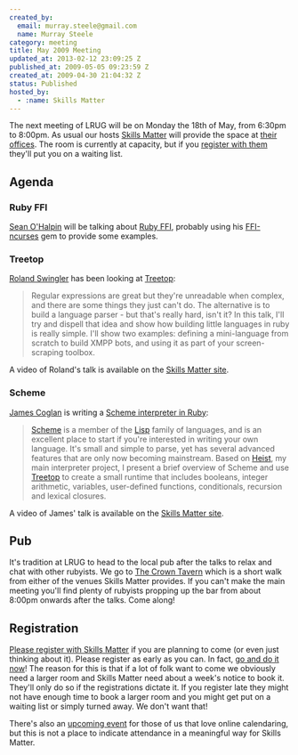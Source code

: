 ```yaml
--- 
created_by: 
  email: murray.steele@gmail.com
  name: Murray Steele
category: meeting
title: May 2009 Meeting
updated_at: 2013-02-12 23:09:25 Z
published_at: 2009-05-05 09:23:59 Z
created_at: 2009-04-30 21:04:32 Z
status: Published
hosted_by:
  - :name: Skills Matter
---
```


The next meeting of LRUG will be on Monday the 18th of May, from 6:30pm to 8:00pm.  As usual our hosts [Skills Matter](http://skillsmatter.com/) will provide the space at [their offices](http://skillsmatter.com/location-details/home/375/1).  The room is currently at capacity, but if you <a href="#may09registration">register with them</a> they'll put you on a waiting list.

Agenda
------

### Ruby FFI

[Sean O'Halpin](http://seanohalpin.github.com/) will be talking about [Ruby FFI](http://kenai.com/projects/ruby-ffi), probably using his [FFI-ncurses](http://github.com/seanohalpin/ffi-ncurses/) gem to provide some examples.

### Treetop

[Roland Swingler](http://knaveofdiamonds.tumblr.com/) has been looking at [Treetop](http://treetop.rubyforge.org/):

> Regular expressions are great but they're unreadable when complex, and
> there are some things they just can't do. The alternative is to build
> a language parser - but that's really hard, isn't it? In this talk,
> I'll try and dispell that idea and show how building little languages
> in ruby is really simple. I'll show two examples: defining a
> mini-language from scratch to build XMPP bots, and using it as part of
> your screen-scraping toolbox.

A video of Roland's talk is available on the [Skills Matter site](http://skillsmatter.com/podcast/ajax-ria/treetop).

### Scheme

[James Coglan](http://blog.jcoglan.com/) is writing a [Scheme interpreter in Ruby](http://github.com/jcoglan/stickup):

> [Scheme](http://groups.csail.mit.edu/mac/projects/scheme/) is a member 
> of the [Lisp](http://en.wikipedia.org/wiki/Lisp_programming_language) 
> family of languages, and is an excellent place to start if you're 
> interested in writing your own language. It's small and simple to parse, 
> yet has several advanced features that are only now becoming mainstream. 
> Based on [Heist](http://github.com/jcoglan/heist/), my main interpreter
> project, I present a brief overview of Scheme and use
> [Treetop](http://treetop.rubyforge.org/) to create a small runtime that 
> includes booleans, integer arithmetic, variables, user-defined functions,
> conditionals, recursion and lexical closures.

A video of James' talk is available on the [Skills Matter site](http://skillsmatter.com/podcast/ajax-ria/implementing-scheme-in-ruby).

## Pub

It's tradition at LRUG to head to the local pub after the talks to relax and chat with other rubyists.  We go to [The Crown Tavern](http://fancyapint.com/pubs/pub199.html) which is a short walk from either of the venues Skills Matter provides.  If you can't make the main meeting you'll find plenty of rubyists propping up the bar from about 8:00pm onwards after the talks.  Come along!

Registration <a name="may09registration">&nbsp;</a>
---------------------------------------------------

[Please register with Skills Matter](http://skillsmatter.com/event/ajax-ria/lrug-may) if you are planning to come (or even just thinking about it).  Please register as early as you can.  In fact, [go and do it now](http://skillsmatter.com/event/ajax-ria/lrug-may)!  The reason for this is that if a lot of folk want to come we obviously need a larger room and Skills Matter need about a week's notice to book it.  They'll only do so if the registrations dictate it.  If you register late they might not have enough time to book a larger room and you might get put on a waiting list or simply turned away.  We don't want that!

There's also an [upcoming event](http://upcoming.yahoo.com/event/2128116/) for those of us that love online calendaring, but this is not a place to indicate attendance in a meaningful way for Skills Matter.
